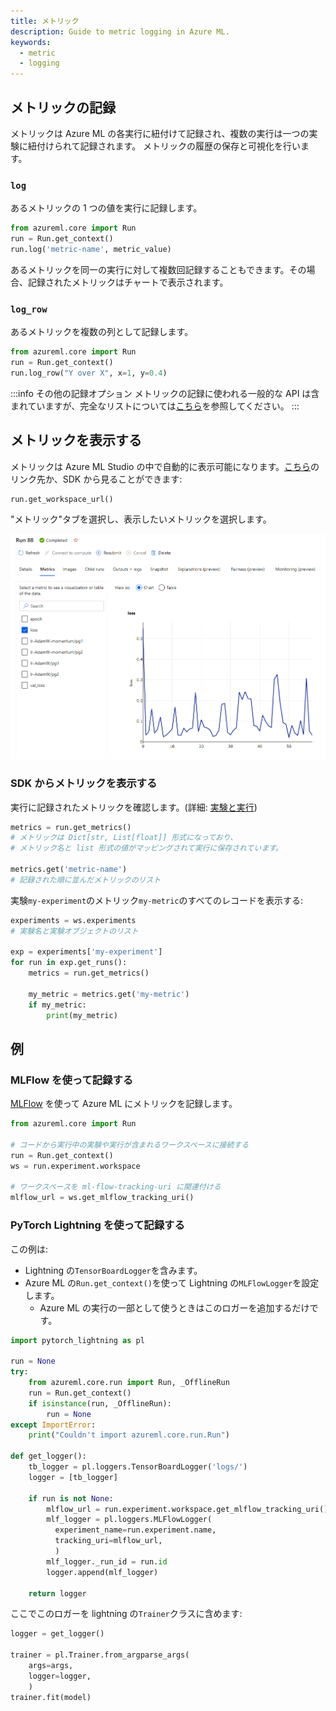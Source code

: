 ```yaml
---
title: メトリック
description: Guide to metric logging in Azure ML.
keywords:
  - metric
  - logging
---
```


## メトリックの記録

メトリックは Azure ML の各実行に紐付けて記録され、複数の実行は一つの実験に紐付けられて記録されます。
メトリックの履歴の保存と可視化を行います。

### `log`

あるメトリックの 1 つの値を実行に記録します。

```python
from azureml.core import Run
run = Run.get_context()
run.log('metric-name', metric_value)
```

あるメトリックを同一の実行に対して複数回記録することもできます。その場合、記録されたメトリックはチャートで表示されます。

### `log_row`

あるメトリックを複数の列として記録します。

```python
from azureml.core import Run
run = Run.get_context()
run.log_row("Y over X", x=1, y=0.4)
```

:::info その他の記録オプション
メトリックの記録に使われる一般的な API は含まれていますが、完全なリストについては[こちら](https://docs.microsoft.com/azure/machine-learning/how-to-log-view-metrics#data-types)を参照してください。
:::

## メトリックを表示する

メトリックは Azure ML Studio の中で自動的に表示可能になります。[こちら](https://ml.azure.com)のリンク先か、SDK から見ることができます:

```
run.get_workspace_url()
```

"メトリック"タブを選択し、表示したいメトリックを選択します。


![](/img/view-metrics.png)

### SDK からメトリックを表示する

実行に記録されたメトリックを確認します。(詳細: [実験と実行](run))


```python
metrics = run.get_metrics()
# メトリックは Dict[str, List[float]] 形式になっており、
# メトリック名と list 形式の値がマッピングされて実行に保存されています。

metrics.get('metric-name')
# 記録された順に並んだメトリックのリスト
```

実験`my-experiment`のメトリック`my-metric`のすべてのレコードを表示する:

```python
experiments = ws.experiments
# 実験名と実験オブジェクトのリスト

exp = experiments['my-experiment']
for run in exp.get_runs():
    metrics = run.get_metrics()

    my_metric = metrics.get('my-metric')
    if my_metric:
        print(my_metric)
```

## 例

### MLFlow を使って記録する

[MLFlow](https://mlflow.org/) を使って Azure ML にメトリックを記録します。

```python
from azureml.core import Run

# コードから実行中の実験や実行が含まれるワークスペースに接続する
run = Run.get_context()
ws = run.experiment.workspace

# ワークスペースを ml-flow-tracking-uri に関連付ける
mlflow_url = ws.get_mlflow_tracking_uri()
```

### PyTorch Lightning を使って記録する

この例は:
- Lightning の`TensorBoardLogger`を含みます。
- Azure ML の`Run.get_context()`を使って Lightning の`MLFlowLogger`を設定します。
  - Azure ML の実行の一部として使うときはこのロガーを追加するだけです。

```python
import pytorch_lightning as pl

run = None
try:
    from azureml.core.run import Run, _OfflineRun
    run = Run.get_context()
    if isinstance(run, _OfflineRun):
        run = None
except ImportError:
    print("Couldn't import azureml.core.run.Run")

def get_logger():
    tb_logger = pl.loggers.TensorBoardLogger('logs/')
    logger = [tb_logger]

    if run is not None:
        mlflow_url = run.experiment.workspace.get_mlflow_tracking_uri()
        mlf_logger = pl.loggers.MLFlowLogger(
          experiment_name=run.experiment.name,
          tracking_uri=mlflow_url,
          )
        mlf_logger._run_id = run.id
        logger.append(mlf_logger)

    return logger
```

ここでこのロガーを lightning の`Trainer`クラスに含めます:

```python
logger = get_logger()

trainer = pl.Trainer.from_argparse_args(
    args=args,
    logger=logger,
    )
trainer.fit(model)
```